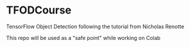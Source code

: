 # TFODCourse
TensorFlow Object Detection following the tutorial from  Nicholas Renotte

This repo will be used as a "safe point" while working on Colab
